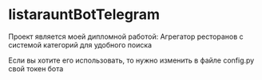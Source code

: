 # listarauntBotTelegram
Проект является моей дипломной работой:
Агрегатор ресторанов с системой категорий для удобного поиска

Если вы хотите его использовать, то нужно изменить в файле config.py свой токен бота
